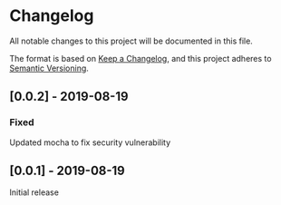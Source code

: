 
# Changelog
All notable changes to this project will be documented in this file.

The format is based on [Keep a Changelog](https://keepachangelog.com/en/1.0.0/),
and this project adheres to [Semantic Versioning](https://semver.org/spec/v2.0.0.html).


## [0.0.2] - 2019-08-19
### Fixed
Updated mocha to fix security vulnerability

## [0.0.1] - 2019-08-19
Initial release
